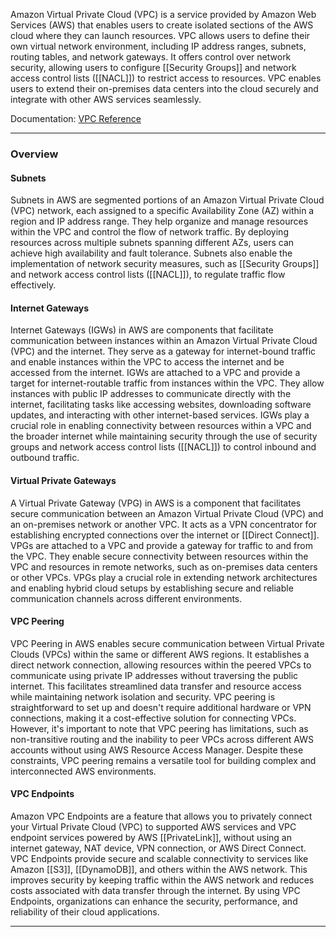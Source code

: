 Amazon Virtual Private Cloud (VPC) is a service provided by Amazon Web Services (AWS) that enables users to create isolated sections of the AWS cloud where they can launch resources. VPC allows users to define their own virtual network environment, including IP address ranges, subnets, routing tables, and network gateways. It offers control over network security, allowing users to configure [[Security Groups]] and network access control lists ([[NACL]]) to restrict access to resources. VPC enables users to extend their on-premises data centers into the cloud securely and integrate with other AWS services seamlessly.

Documentation: [VPC Reference](https://docs.aws.amazon.com/vpc/latest/userguide/what-is-amazon-vpc.html)
___
### Overview
#### Subnets
Subnets in AWS are segmented portions of an Amazon Virtual Private Cloud (VPC) network, each assigned to a specific Availability Zone (AZ) within a region and IP address range. They help organize and manage resources within the VPC and control the flow of network traffic. By deploying resources across multiple subnets spanning different AZs, users can achieve high availability and fault tolerance. Subnets also enable the implementation of network security measures, such as [[Security Groups]] and network access control lists ([[NACL]]), to regulate traffic flow effectively.
#### Internet Gateways
Internet Gateways (IGWs) in AWS are components that facilitate communication between instances within an Amazon Virtual Private Cloud (VPC) and the internet. They serve as a gateway for internet-bound traffic and enable instances within the VPC to access the internet and be accessed from the internet. IGWs are attached to a VPC and provide a target for internet-routable traffic from instances within the VPC. They allow instances with public IP addresses to communicate directly with the internet, facilitating tasks like accessing websites, downloading software updates, and interacting with other internet-based services. IGWs play a crucial role in enabling connectivity between resources within a VPC and the broader internet while maintaining security through the use of security groups and network access control lists ([[NACL]]) to control inbound and outbound traffic.
#### Virtual Private Gateways
A Virtual Private Gateway (VPG) in AWS is a component that facilitates secure communication between an Amazon Virtual Private Cloud (VPC) and an on-premises network or another VPC. It acts as a VPN concentrator for establishing encrypted connections over the internet or [[Direct Connect]]. VPGs are attached to a VPC and provide a gateway for traffic to and from the VPC. They enable secure connectivity between resources within the VPC and resources in remote networks, such as on-premises data centers or other VPCs. VPGs play a crucial role in extending network architectures and enabling hybrid cloud setups by establishing secure and reliable communication channels across different environments.
#### VPC Peering
VPC Peering in AWS enables secure communication between Virtual Private Clouds (VPCs) within the same or different AWS regions. It establishes a direct network connection, allowing resources within the peered VPCs to communicate using private IP addresses without traversing the public internet. This facilitates streamlined data transfer and resource access while maintaining network isolation and security. VPC peering is straightforward to set up and doesn't require additional hardware or VPN connections, making it a cost-effective solution for connecting VPCs. However, it's important to note that VPC peering has limitations, such as non-transitive routing and the inability to peer VPCs across different AWS accounts without using AWS Resource Access Manager. Despite these constraints, VPC peering remains a versatile tool for building complex and interconnected AWS environments.
#### VPC Endpoints
Amazon VPC Endpoints are a feature that allows you to privately connect your Virtual Private Cloud (VPC) to supported AWS services and VPC endpoint services powered by AWS [[PrivateLink]], without using an internet gateway, NAT device, VPN connection, or AWS Direct Connect. VPC Endpoints provide secure and scalable connectivity to services like Amazon [[S3]], [[DynamoDB]], and others within the AWS network. This improves security by keeping traffic within the AWS network and reduces costs associated with data transfer through the internet. By using VPC Endpoints, organizations can enhance the security, performance, and reliability of their cloud applications.

___
